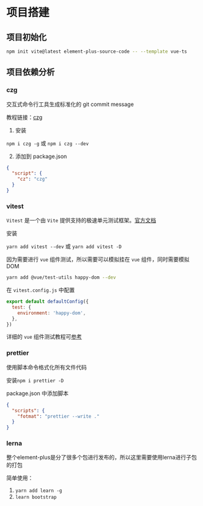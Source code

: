 # 项目搭建

## 项目初始化

```bash
npm init vite@latest element-plus-source-code -- --template vue-ts
```

## 项目依赖分析

### czg

交互式命令行工具生成标准化的 git commit message

教程链接：[czg](https://cz-git.qbb.sh/zh/cli/install)

1. 安装

`npm i czg -g` 或 `npm i czg --dev`

2. 添加到 package.json

```json
{
  "script": {
    "cz": "czg"
  }
}
```

### vitest

`Vitest` 是一个由 `Vite` 提供支持的极速单元测试框架。[官方文档](https://cn.vitest.dev/guide/)

安装

`yarn add vitest --dev` 或 `yarn add vitest -D`

因为需要进行 `vue` 组件测试，所以需要可以模拟挂在 `vue` 组件，同时需要模拟 DOM

```bash
yarn add @vue/test-utils happy-dom --dev
```

在 `vitest.config.js` 中配置

```js
export default defaultConfig({
  test: {
    environment: 'happy-dom',
  },
})
```

详细的 `vue` 组件测试教程可[参考](https://juejin.cn/post/7129667747134308389#heading-11)

### prettier

使用脚本命令格式化所有文件代码

安装`npm i prettier -D`

package.json 中添加脚本

```json
{
  "scripts": {
    "fotmat": "prettier --write ."
  }
}
```

### lerna

整个element-plus是分了很多个包进行发布的，所以这里需要使用lerna进行子包的打包

简单使用：

1. ```yarn add learn -g```
2. ```learn bootstrap```